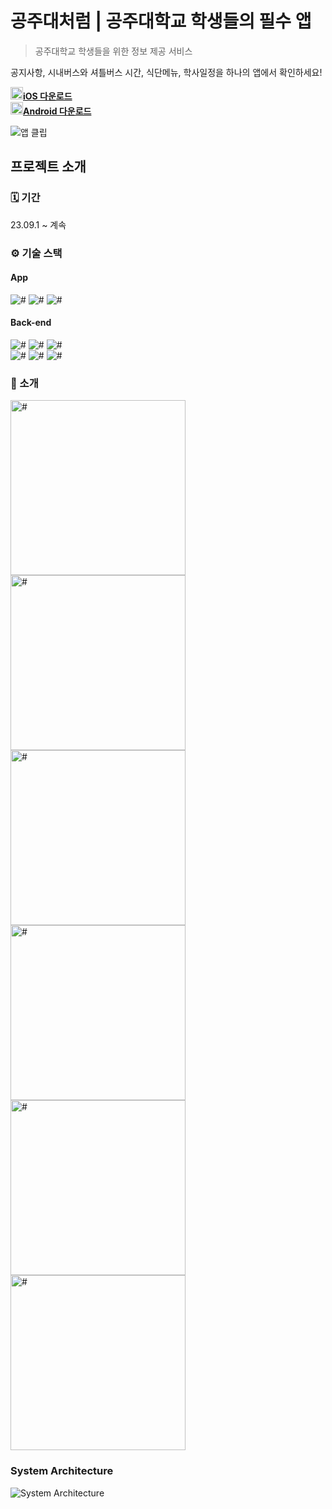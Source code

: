 # 공주대처럼 | 공주대학교 학생들의 필수 앱

> 공주대학교 학생들을 위한 정보 제공 서비스

공지사항, 시내버스와 셔틀버스 시간, 식단메뉴, 학사일정을 하나의 앱에서 확인하세요!

<img src="https://github.com/FREEWAYseoul/.github/assets/69714701/39e1ddf2-9947-4dc2-884a-c80bdf6e4b85" width="20px" alt="#"/>**[iOS 다운로드](https://apps.apple.com/kr/app/id6499512208)**   
<img src="https://github.com/FREEWAYseoul/.github/assets/69714701/0dfec54f-81d6-4f9b-97ee-8c17e142189e" width="20px" alt="#"/>**[Android 다운로드](https://play.google.com/store/apps/details?id=ac.knu.likeknu)**

![앱 클립](https://github.com/LikeKNU/.github/assets/69714701/e16bfaa6-dc3e-471b-b3b6-158237affeab)

## 프로젝트 소개

### 🗓️ 기간

23.09.1 ~ 계속

### ⚙️ 기술 스택

#### App

<img src="https://img.shields.io/badge/React Native-222222?style=flat&logo=React&logoColor=61DAFB" alt="#"/>
<img src="https://img.shields.io/badge/TypeScript-3178C6?style=flat&logo=TypeScript&logoColor=white" alt="#"/>
<img src="https://img.shields.io/badge/Expo-000020?style=flat&logo=Expo&logoColor=white" alt="#"/>

#### Back-end

<img src="https://img.shields.io/badge/Spring Boot-6DB33F?style=flat&logo=SpringBoot&logoColor=white" alt="#"/>
<img src="https://img.shields.io/badge/Hibernate-59666C?style=flat&logo=Hibernate&logoColor=white" alt="#"/>
<img src="https://img.shields.io/badge/MySQL-4479A1?style=flat&logo=MySQL&logoColor=white" alt="#"/>
<br>
<img src="https://img.shields.io/badge/RabbitMQ-FF6600?style=flat&logo=RabbitMQ&logoColor=white" alt="#"/>
<img src="https://img.shields.io/badge/Redis-DC382D?style=flat&logo=Redis&logoColor=white" alt="#"/>
<img src="https://img.shields.io/badge/OpenAI-412991?style=flat&logo=OpenAI&logoColor=white" alt="#"/>

### 📱 소개

<img src="https://github.com/LikeKNU/LikeKNU/assets/69714701/a0a54400-0639-461e-941c-f5c82844a89a" width="280px" alt="#">

<img src="https://github.com/LikeKNU/LikeKNU/assets/69714701/063b1f83-7475-488b-a041-db05466d2f96" width="280px" alt="#">

<img src="https://github.com/LikeKNU/LikeKNU/assets/69714701/cd693dd4-2103-492b-b37d-6d9fb1550efb" width="280px" alt="#">

<img src="https://github.com/LikeKNU/LikeKNU/assets/69714701/1ac568aa-13eb-4b04-9992-36a09c831c26" width="280px" alt="#">

<img src="https://github.com/LikeKNU/LikeKNU/assets/69714701/0369570f-661d-4336-8912-d35173a12200" width="280px" alt="#">

<img src="https://github.com/LikeKNU/LikeKNU/assets/69714701/bc2ce7dc-9b49-42a9-8b90-bbb404633eca" width="280px" alt="#">


### System Architecture

![System Architecture](https://github.com/LikeKNU/.github/assets/69714701/0fe21330-7475-4d55-a4a7-f8bd8fec8cdd)

